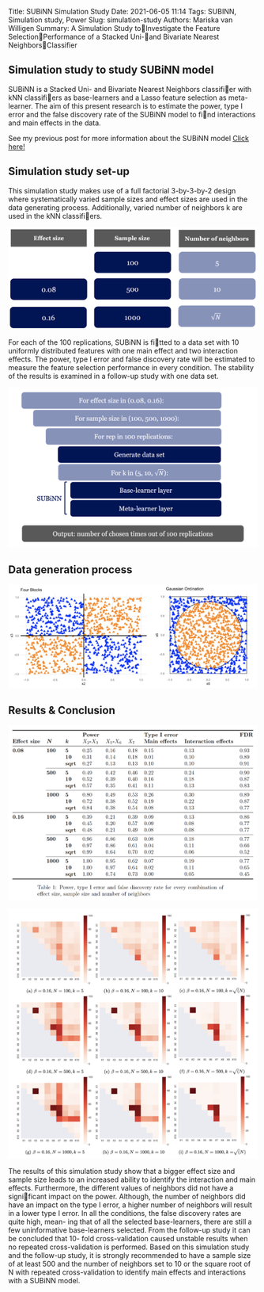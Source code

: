 Title: SUBiNN Simulation Study
Date: 2021-06-05 11:14
Tags: SUBINN, Simulation study, Power
Slug: simulation-study
Authors: Mariska van Willigen
Summary: A Simulation Study toInvestigate the Feature SelectionPerformance of a Stacked Uni-and Bivariate Nearest NeighborsClassifier

## Simulation study to study SUBiNN model

SUBiNN is a Stacked Uni- and Bivariate Nearest Neighbors classifier with kNN
classifiers as base-learners and a Lasso feature selection as meta-learner. The
aim of this present research is to estimate the power, type I error and the false
discovery rate of the SUBiNN model to find interactions and main effects in
the data. 

See my previous post for more information about the SUBiNN model [Click here!](https://mariskavanwilligen.github.io/subinn-model.html)

## Simulation study set-up

This simulation study makes use of a full factorial 3-by-3-by-2 design
where systematically varied sample sizes and effect sizes are used in the data
generating process. Additionally, varied number of neighbors k are used in the
kNN classifiers.

![](/images/Thesis/Thesis4b.png)

For each of the 100 replications, SUBiNN is fitted to a data set
with 10 uniformly distributed features with one main effect and two interaction
effects. The power, type I error and false discovery rate will be estimated to
measure the feature selection performance in every condition. The stability of
the results is examined in a follow-up study with one data set.

![](/images/Thesis/Thesis6.png)

## Data generation process

![](/images/Thesis/Thesis13.png)


## Results & Conclusion

![](/images/Thesis/Thesis14.png) 

![](/images/Thesis/Thesis12.png)

The results of this simulation study show that a bigger effect size and sample
size leads to an increased ability to identify the interaction and main effects.
Furthermore, the different values of neighbors did not have a significant impact on the power. Although, the number of neighbors did have an impact
on the type I error, a higher number of neighbors will result in a lower type
I error. In all the conditions, the false discovery rates are quite high, mean-
ing that of all the selected base-learners, there are still a few uninformative
base-learners selected. From the follow-up study it can be concluded that 10-
fold cross-validation caused unstable results when no repeated cross-validation
is performed. Based on this simulation study and the follow-up study, it is
strongly recommended to have a sample size of at least 500 and the number
of neighbors set to 10 or the square root of N with repeated cross-validation to identify main
effects and interactions with a SUBiNN model.



